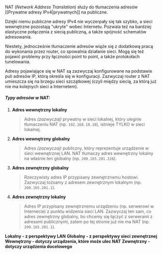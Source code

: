 NAT (*Network Address Translation*) służy do tłumaczenia adresów [[Prywatne adresy IPv4|prywatnych]] na publiczne.

Dzięki niemu publiczne adresy IPv4 nie wyczerpały się tak szybko, a sieci wewnętrzne pozostają "ukryte" wobec Internetu. Pozwala też na bardziej elastyczne połączenia z siecią publiczną, a także spójność schematów adresowania.

Niestety, jednocześnie tłumaczenie adresów wiąże się z dodatkową pracą do wykonania przez router, co spowalnia działanie sieci. Mogą się też pojawić problemy przy łączności point to point, a także protokołach tunelowania. 

Adresy pojawiające się w NAT są zazwyczaj konfigurowane na podstawie puli adresów IP, którą określa się w konfiguracji. Zazwyczaj router z NAT umieszcza się na brzegu sieci szczątkowej (czyli między siecią, za którą już nie ma kolejnych sieci a Internetem).

##### Typy adresów w NAT:
1. **Adres wewnętrzny lokalny**
   >Adres *(zazwyczaj)* prywatny w sieci lokalnej, który ulegnie tłumaczeniu NAT (np. `192.168.10.10`), istnieje TYLKO w sieci lokalnej.
2. **Adres wewnętrzny globalny**
   >Adres *(zazwyczaj)* publiczny, który reprezentuje urządzenie w sieci wewnętrznej LAN. NAT tłumaczy adres wewnętrzny lokalny na właśnie ten globalny (np. `209.165.201.226`).
3. **Adres zewnętrzny globalny**
   >Rzeczywisty adres IP przypisany zewnętrznemu hostowi. Zazwyczaj tożsamy z adresem zewnętrznym lokalnym (np. `209.165.201.1`).
4. **Adres zewnętrzny lokalny**
   >Adres IP przypisany zewnętrznemu urządzeniu (np. serwerowi w Internecie) z punktu widzenia sieci LAN. Zazwyczaj ten sam, co adres zewnętrzny globalny, bo chcemy się łączyć z serwerami z adresami publicznymi, zatem po tej stronie już nie ma NAT (np. `209.165.201.1`).
   
**Lokalny - z perspektywy LAN**
**Globalny - z perspektywy sieci zewnętrznej**
**Wewnętrzny - dotyczy urządzenia, które może ulec NAT**
**Zewnętrzny - dotyczy urządzenia docelowego**